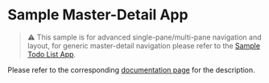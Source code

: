 # Sample Master-Detail App

> ⚠  This sample is for advanced single-pane/multi-pane navigation and layout, for generic master-detail navigation please refer to the [Sample Todo List App](https://arkivanov.github.io/Decompose/getting-started/samples/#sample-todo-list-app).

Please refer to the corresponding [documentation page](https://arkivanov.github.io/Decompose/getting-started/samples/#sample-master-detail-app) for the description.
